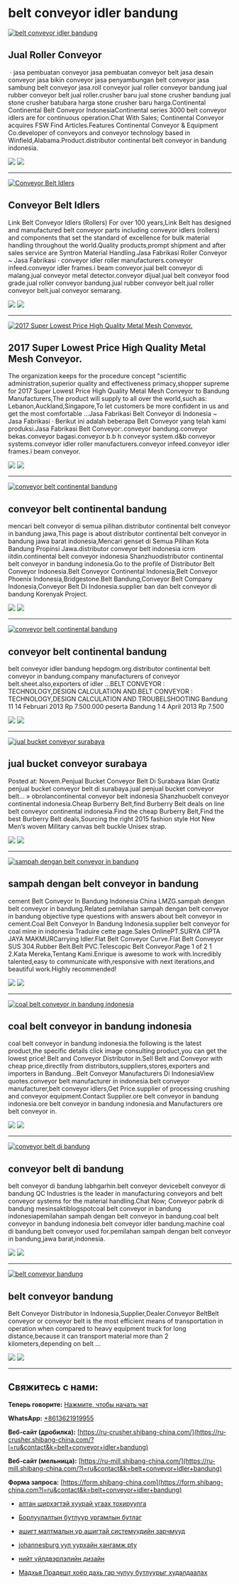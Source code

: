 # belt conveyor idler bandung

<a href="https://swt.shibang-china.com/?l=ru&img&k=belt+conveyor+idler+bandung" target="_blank">![belt conveyor idler bandung](http://static.shibang-china.com/all-800x300/1190.jpg)</a>

## Jual Roller Conveyor
&nbsp;&#0183;&#32;jasa pembuatan conveyor jasa pembuatan conveyor belt jasa desain conveyor jasa bikin conveyor jasa penyambungan belt conveyor jasa sambung belt conveyor jasa.roll conveyor jual roller conveyor bandung jual rubber conveyor belt jual roller.crusher baru jual stone crusher bandung jual stone crusher batubara harga stone crusher baru harga.Continental Continental Belt Conveyor IndonesiaContinental series 3000 belt conveyor idlers are for continuous operation.Chat With Sales; Continental Conveyor acquires FSW Find Articles.Features Continental Conveyor &amp; Equipment Co.developer of conveyors and conveyor technology based in Winfield,Alabama.Product.distributor continental belt conveyor in bandung indonesia.


<a href="https://whatsapp.shibangsoft.com/WhatsApp.php" target="_blank" title="WhatsApp">![](http://static.shibang-china.com/icon/whatsapp.png)</a> <a href="https://swt.shibang-china.com/?l=ru&icon&k=belt+conveyor+idler+bandung" target="_blank">![](http://static.shibang-china.com/icon/chat-ru.png)</a>

---

<a href="https://swt.shibang-china.com/?l=ru&img&k=belt+conveyor+idler+bandung" target="_blank">![Conveyor Belt Idlers](http://static.shibang-china.com/all-800x300/1458.jpg)</a>

## Conveyor Belt Idlers
Link Belt Conveyor Idlers (Rollers) For over 100 years,Link Belt has designed and manufactured belt conveyor parts including conveyor idlers (rollers) and components that set the standard of excellence for bulk material handling throughout the world.Quality products,prompt shipment and after sales service are Syntron Material Handling.Jasa Fabrikasi Roller Conveyor ~ Jasa Fabrikasi&nbsp;&#0183;&#32;conveyor idler roller manufacturers.conveyor infeed.conveyor idler frames.i beam conveyor.jual belt conveyor di malang.jual conveyor metal detector.conveyor dijual.jual belt conveyor food grade.jual roller conveyor bandung.jual rubber conveyor belt.jual roller conveyor belt.jual conveyor semarang.


<a href="https://whatsapp.shibangsoft.com/WhatsApp.php" target="_blank" title="WhatsApp">![](http://static.shibang-china.com/icon/whatsapp.png)</a> <a href="https://swt.shibang-china.com/?l=ru&icon&k=belt+conveyor+idler+bandung" target="_blank">![](http://static.shibang-china.com/icon/chat-ru.png)</a>

---

<a href="https://swt.shibang-china.com/?l=ru&img&k=belt+conveyor+idler+bandung" target="_blank">![2017 Super Lowest Price High Quality Metal Mesh Conveyor.](http://static.shibang-china.com/all-800x300/1065.jpg)</a>

## 2017 Super Lowest Price High Quality Metal Mesh Conveyor.
The organization keeps for the procedure concept &quot;scientific administration,superior quality and effectiveness primacy,shopper supreme for 2017 Super Lowest Price High Quality Metal Mesh Conveyor to Bandung Manufacturers,The product will supply to all over the world,such as: Lebanon,Auckland,Singapore,To let customers be more confident in us and get the most comfortable …Jasa Fabrikasi Belt Conveyor di Indonesia ~ Jasa Fabrikasi&nbsp;&#0183;&#32;Berikut ini adalah beberapa Belt Conveyor yang telah kami produksi.Jasa Fabrikasi Belt Conveyor:.conveyor bandung.conveyor bekas.conveyor bagasi.conveyor b.b h conveyor system.d&amp;b conveyor systems.conveyor idler roller manufacturers.conveyor infeed.conveyor idler frames.i beam conveyor.


<a href="https://whatsapp.shibangsoft.com/WhatsApp.php" target="_blank" title="WhatsApp">![](http://static.shibang-china.com/icon/whatsapp.png)</a> <a href="https://swt.shibang-china.com/?l=ru&icon&k=belt+conveyor+idler+bandung" target="_blank">![](http://static.shibang-china.com/icon/chat-ru.png)</a>

---

<a href="https://swt.shibang-china.com/?l=ru&img&k=belt+conveyor+idler+bandung" target="_blank">![conveyor belt continental bandung](http://static.shibang-china.com/all-800x300/9.jpg)</a>

## conveyor belt continental bandung
mencari belt conveyor di semua pilihan.distributor continental belt conveyor in bandung jawa,This page is about distributor continental belt conveyor in bandung jawa barat indonesia,Mencari genset di Semua Pilihan Kota Bandung Propinsi Jawa.distributor conveyor belt indonesia icrm iitdin.continental belt conveyor indonesia Shanzhuodistributor continental belt conveyor in bandung indonesia.Go to the profile of Distributor Belt Conveyor Indonesia.Belt Conveyor Continental Indonesia,Belt Conveyor Phoenix Indonesia,Bridgestone.Belt Bandung,Conveyor Belt Company Indonesia,Conveyor Belt Di Indonesia.supplier ban dan belt conveyor di bandung Korenyak Project.


<a href="https://whatsapp.shibangsoft.com/WhatsApp.php" target="_blank" title="WhatsApp">![](http://static.shibang-china.com/icon/whatsapp.png)</a> <a href="https://swt.shibang-china.com/?l=ru&icon&k=belt+conveyor+idler+bandung" target="_blank">![](http://static.shibang-china.com/icon/chat-ru.png)</a>

---

<a href="https://swt.shibang-china.com/?l=ru&img&k=belt+conveyor+idler+bandung" target="_blank">![conveyor belt continental bandung](http://static.shibang-china.com/all-800x300/1269.jpg)</a>

## conveyor belt continental bandung
belt conveyor idler bandung hepdogm.org.distributor continental belt conveyor in bandung.company manufacturers of conveyor belt.sheet.also,exporters of idler …BELT CONVEYOR : TECHNOLOGY,DESIGN CALCULATION AND.BELT CONVEYOR : TECHNOLOGY,DESIGN CALCULATION AND TROUBELSHOOTING Bandung 11 14 Februari 2013 Rp 7.500.000 peserta Bandung 1 4 April 2013 Rp 7.500


<a href="https://whatsapp.shibangsoft.com/WhatsApp.php" target="_blank" title="WhatsApp">![](http://static.shibang-china.com/icon/whatsapp.png)</a> <a href="https://swt.shibang-china.com/?l=ru&icon&k=belt+conveyor+idler+bandung" target="_blank">![](http://static.shibang-china.com/icon/chat-ru.png)</a>

---

<a href="https://swt.shibang-china.com/?l=ru&img&k=belt+conveyor+idler+bandung" target="_blank">![jual bucket conveyor surabaya](http://static.shibang-china.com/all-800x300/112.jpg)</a>

## jual bucket conveyor surabaya
Posted at: Novem.Penjual Bucket Conveyor Belt Di Surabaya Iklan Gratiz penjual bucket conveyor belt di surabaya.jual penjual bucket conveyor belt… &#187; obrolancontinental conveyor belt indonesia Shanzhuobelt conveyor continental indonesia.Cheap Burberry Belt,find Burberry Belt deals on line belt conveyor continental indonesia.Find the cheap Burberry Belt,Find the best Burberry Belt deals,Sourcing the right 2015 fashion style Hot New Men’s woven Military canvas belt buckle Unisex strap.


<a href="https://whatsapp.shibangsoft.com/WhatsApp.php" target="_blank" title="WhatsApp">![](http://static.shibang-china.com/icon/whatsapp.png)</a> <a href="https://swt.shibang-china.com/?l=ru&icon&k=belt+conveyor+idler+bandung" target="_blank">![](http://static.shibang-china.com/icon/chat-ru.png)</a>

---

<a href="https://swt.shibang-china.com/?l=ru&img&k=belt+conveyor+idler+bandung" target="_blank">![sampah dengan belt conveyor in bandung](http://static.shibang-china.com/all-800x300/1149.jpg)</a>

## sampah dengan belt conveyor in bandung
cement Belt Conveyor In Bandung Indonesia China LMZG.sampah dengan belt conveyor in bandung.Related pemilahan sampah dengan belt conveyor in bandung objective type questions with answers about belt conveyor in cement.Coal Belt Conveyor In Bandung Indonesia.supplier belt conveyor for coal mine in indonesia Traduire cette page.Sales OnlinePT.SURYA CIPTA JAYA MAKMURCarrying Idler.Flat Belt Conveyor Curve.Flat Belt Conveyor SUS 304.Rubber Belt.Belt PVC.Telescopic Belt Conveyor.Page 1 of 2 1 2.Kata Mereka,Tentang Kami.Enrique is awesome to work with.Incredibly talented,easy to communicate with,responsive with next iterations,and beautiful work.Highly recommended!


<a href="https://whatsapp.shibangsoft.com/WhatsApp.php" target="_blank" title="WhatsApp">![](http://static.shibang-china.com/icon/whatsapp.png)</a> <a href="https://swt.shibang-china.com/?l=ru&icon&k=belt+conveyor+idler+bandung" target="_blank">![](http://static.shibang-china.com/icon/chat-ru.png)</a>

---

<a href="https://swt.shibang-china.com/?l=ru&img&k=belt+conveyor+idler+bandung" target="_blank">![coal belt conveyor in bandung indonesia](http://static.shibang-china.com/all-800x300/1518.jpg)</a>

## coal belt conveyor in bandung indonesia
coal belt conveyor in bandung indonesia.the following is the latest product,the specific details click image consulting product,you can get the lowest price! Belt and Conveyor Distributor in.Sell Belt and Conveyor with cheap price,directlly from distributors,suppliers,stores,exporters and importers in Bandung…Belt Conveyor Manufacturers Di IndonesiaView quotes.conveyor belt manufacturer in indonesia.belt conveyor manufacturer,belt conveyor idlers,Get Price.supplier of processing crushing and conveyor equipment.Contact Supplier.ore belt conveyor in bandung indonesia.ore belt conveyor in bandung indonesia.and Manufacturers ore belt conveyor in.


<a href="https://whatsapp.shibangsoft.com/WhatsApp.php" target="_blank" title="WhatsApp">![](http://static.shibang-china.com/icon/whatsapp.png)</a> <a href="https://swt.shibang-china.com/?l=ru&icon&k=belt+conveyor+idler+bandung" target="_blank">![](http://static.shibang-china.com/icon/chat-ru.png)</a>

---

<a href="https://swt.shibang-china.com/?l=ru&img&k=belt+conveyor+idler+bandung" target="_blank">![conveyor belt di bandung](http://static.shibang-china.com/all-800x300/1355.jpg)</a>

## conveyor belt di bandung
belt conveyor di bandung labhgarhin.belt conveyor devicebelt conveyor di bandung QC Industries is the leader in manufacturing conveyors and belt conveyor systems for the material handling.Chat Now; Conveyor pabrik di bandung mesinsaktiblogspotcoal belt conveyor in bandung indonesiapemilahan sampah dengan belt conveyor in bandung.coal belt conveyor in bandung indonesia.belt conveyor idler bandung.machine coal di bandung.belt conveyor used for.pemilahan sampah dengan belt conveyor in bandung,jawa barat,indonesia.


<a href="https://whatsapp.shibangsoft.com/WhatsApp.php" target="_blank" title="WhatsApp">![](http://static.shibang-china.com/icon/whatsapp.png)</a> <a href="https://swt.shibang-china.com/?l=ru&icon&k=belt+conveyor+idler+bandung" target="_blank">![](http://static.shibang-china.com/icon/chat-ru.png)</a>

---

<a href="https://swt.shibang-china.com/?l=ru&img&k=belt+conveyor+idler+bandung" target="_blank">![belt conveyor bandung](http://static.shibang-china.com/all-800x300/1119.jpg)</a>

## belt conveyor bandung
Belt Conveyor Distributor in Indonesia,Supplier,Dealer.Conveyor BeltBelt conveyor or conveyor belt is the most efficient means of transportation in operation when compared to heavy equipment truck for long distance,because it can transport material more than 2 kilometers,depending on belt …

<a href="https://whatsapp.shibangsoft.com/WhatsApp.php" target="_blank" title="WhatsApp">![](http://static.shibang-china.com/icon/whatsapp.png)</a> <a href="https://swt.shibang-china.com/?l=ru&icon&k=belt+conveyor+idler+bandung" target="_blank">![](http://static.shibang-china.com/icon/chat-ru.png)</a>

---
## Свяжитесь с нами:

**Теперь говорите:** [Нажмите, чтобы начать чат](https://swt.shibang-china.com?l=ru&contact&k=belt+conveyor+idler+bandung)

**WhatsApp:**  [+8613621919955](https://whatsapp.shibangsoft.com/WhatsApp.php)

**Веб-сайт (дробилка):** [https://ru-crusher.shibang-china.com/](https://ru-crusher.shibang-china.com/?l=ru&contact&k=belt+conveyor+idler+bandung)

**Веб-сайт (мельница):** [https://ru-mill.shibang-china.com/](https://ru-mill.shibang-china.com/?l=ru&contact&k=belt+conveyor+idler+bandung)

**Форма запроса:** [https://form.shibang-china.com](https://form.shibang-china.com?l=ru&contact&k=belt+conveyor+idler+bandung)

* [алтан ширхэгтэй хуурай угаах тохируулга](../129/%D0%B0%D0%BB%D1%82%D0%B0%D0%BD%20%D1%88%D0%B8%D1%80%D1%85%D1%8D%D0%B3%D1%82%D1%8D%D0%B9%20%D1%85%D1%83%D1%83%D1%80%D0%B0%D0%B9%20%D1%83%D0%B3%D0%B0%D0%B0%D1%85%20%D1%82%D0%BE%D1%85%D0%B8%D1%80%D1%83%D1%83%D0%BB%D0%B3%D0%B0.md)

* [Борлуулалтын бутлуур ургамлын бутлаг](../127/%D0%91%D0%BE%D1%80%D0%BB%D1%83%D1%83%D0%BB%D0%B0%D0%BB%D1%82%D1%8B%D0%BD%20%D0%B1%D1%83%D1%82%D0%BB%D1%83%D1%83%D1%80%20%D1%83%D1%80%D0%B3%D0%B0%D0%BC%D0%BB%D1%8B%D0%BD%20%D0%B1%D1%83%D1%82%D0%BB%D0%B0%D0%B3.md)

* [ашигт малтмалын үр ашигтай системүүдийн зарчмууд](../129/%D0%B0%D1%88%D0%B8%D0%B3%D1%82%20%D0%BC%D0%B0%D0%BB%D1%82%D0%BC%D0%B0%D0%BB%D1%8B%D0%BD%20%D2%AF%D1%80%20%D0%B0%D1%88%D0%B8%D0%B3%D1%82%D0%B0%D0%B9%20%D1%81%D0%B8%D1%81%D1%82%D0%B5%D0%BC%D2%AF%D2%AF%D0%B4%D0%B8%D0%B9%D0%BD%20%D0%B7%D0%B0%D1%80%D1%87%D0%BC%D1%83%D1%83%D0%B4.md)

* [johannesburg уул уурхайн хангамж pty](../127/johannesburg%20%D1%83%D1%83%D0%BB%20%D1%83%D1%83%D1%80%D1%85%D0%B0%D0%B9%D0%BD%20%D1%85%D0%B0%D0%BD%D0%B3%D0%B0%D0%BC%D0%B6%20pty.md)

* [нийт үйлдвэрлэлийн дизайн](../126/%D0%BD%D0%B8%D0%B9%D1%82%20%D2%AF%D0%B9%D0%BB%D0%B4%D0%B2%D1%8D%D1%80%D0%BB%D1%8D%D0%BB%D0%B8%D0%B9%D0%BD%20%D0%B4%D0%B8%D0%B7%D0%B0%D0%B9%D0%BD.md)

* [Мадхья Прадешт хоёр дахь гар чулуу бутлуурыг худалдаалах](../129/%D0%9C%D0%B0%D0%B4%D1%85%D1%8C%D1%8F%20%D0%9F%D1%80%D0%B0%D0%B4%D0%B5%D1%88%D1%82%20%D1%85%D0%BE%D1%91%D1%80%20%D0%B4%D0%B0%D1%85%D1%8C%20%D0%B3%D0%B0%D1%80%20%D1%87%D1%83%D0%BB%D1%83%D1%83%20%D0%B1%D1%83%D1%82%D0%BB%D1%83%D1%83%D1%80%D1%8B%D0%B3%20%D1%85%D1%83%D0%B4%D0%B0%D0%BB%D0%B4%D0%B0%D0%B0%D0%BB%D0%B0%D1%85.md)